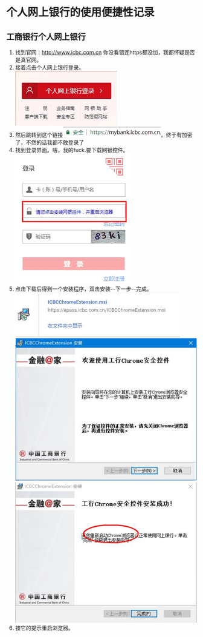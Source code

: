 # 个人网上银行的使用便捷性记录
## 工商银行个人网上银行
1. 找到官网：http://www.icbc.com.cn 你没看错连https都没加，我都怀疑是否是真官网。
2. 接着点击个人网上银行登录。                                                  
![](img/1.jpg '')
3. 然后跳转到这个链接![](img/2.jpg '')，终于有加密了，不然的话我都不敢登录了
4. 找到登录界面。啥，我的fuck.要下载网银控件。                           
![](img/3.jpg '')
5. 点击下载后得到一个安装程序，双击安装--下一步--完成。                     
![](img/4.jpg '')![](img/5.jpg '')![](img/6.jpg '')
6. 按它的提示重启浏览器。

